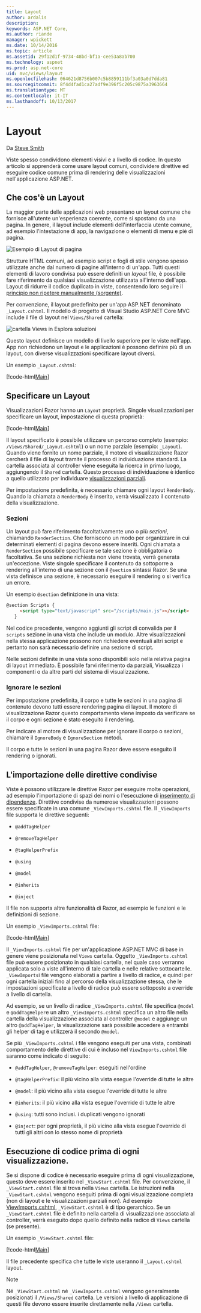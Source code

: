 ```yaml
---
title: Layout
author: ardalis
description: 
keywords: ASP.NET Core,
ms.author: riande
manager: wpickett
ms.date: 10/14/2016
ms.topic: article
ms.assetid: 29f12d1f-9734-48bd-bf1a-cee53a8ab700
ms.technology: aspnet
ms.prod: asp.net-core
uid: mvc/views/layout
ms.openlocfilehash: 064621d8756b007c5b8859111bf3a03a0d7dda81
ms.sourcegitcommit: 8f4d4fad1ca27adf9e396f5c205c9875a3963664
ms.translationtype: MT
ms.contentlocale: it-IT
ms.lasthandoff: 10/13/2017
---
```

# <a name="layout"></a>Layout

Da [Steve Smith](https://ardalis.com/)

Viste spesso condividono elementi visivi e a livello di codice. In questo articolo si apprenderà come usare layout comuni, condividere direttive ed eseguire codice comune prima di rendering delle visualizzazioni nell'applicazione ASP.NET.

## <a name="what-is-a-layout"></a>Che cos'è un Layout

La maggior parte delle applicazioni web presentano un layout comune che fornisce all'utente un'esperienza coerente, come si spostano da una pagina. In genere, il layout include elementi dell'interfaccia utente comune, ad esempio l'intestazione di app, la navigazione o elementi di menu e piè di pagina.

![Esempio di Layout di pagina](layout/_static/page-layout.png)

Strutture HTML comuni, ad esempio script e fogli di stile vengono spesso utilizzate anche dal numero di pagine all'interno di un'app. Tutti questi elementi di lavoro condivisa può essere definiti un *layout* file, è possibile fare riferimento da qualsiasi visualizzazione utilizzata all'interno dell'app. Layout di ridurre il codice duplicato in viste, consentendo loro seguire il [principio non ripetere manualmente (sorgente)](http://deviq.com/don-t-repeat-yourself/).

Per convenzione, il layout predefinito per un'app ASP.NET denominato `_Layout.cshtml`. Il modello di progetto di Visual Studio ASP.NET Core MVC include il file di layout nel `Views/Shared` cartella:

![cartella Views in Esplora soluzioni](layout/_static/web-project-views.png)

Questo layout definisce un modello di livello superiore per le viste nell'app. App non richiedono un layout e le applicazioni è possono definire più di un layout, con diverse visualizzazioni specificare layout diversi.

Un esempio `_Layout.cshtml`:

[!code-html[Main](../../common/samples/WebApplication1/Views/Shared/_Layout.cshtml?highlight=42,66)]

## <a name="specifying-a-layout"></a>Specificare un Layout

Visualizzazioni Razor hanno un `Layout` proprietà. Singole visualizzazioni per specificare un layout, impostazione di questa proprietà:

[!code-html[Main](../../common/samples/WebApplication1/Views/_ViewStart.cshtml?highlight=2)]

Il layout specificato è possibile utilizzare un percorso completo (esempio: `/Views/Shared/_Layout.cshtml`) o un nome parziale (esempio: `_Layout`). Quando viene fornito un nome parziale, il motore di visualizzazione Razor cercherà il file di layout tramite il processo di individuazione standard. La cartella associata al controller viene eseguita la ricerca in primo luogo, aggiungendo il `Shared` cartella. Questo processo di individuazione è identico a quello utilizzato per individuare [visualizzazioni parziali](partial.md).

Per impostazione predefinita, è necessario chiamare ogni layout `RenderBody`. Quando la chiamata a `RenderBody` è inserito, verrà visualizzato il contenuto della visualizzazione.

<a name="layout-sections-label"></a>

### <a name="sections"></a>Sezioni

Un layout può fare riferimento facoltativamente uno o più *sezioni*, chiamando `RenderSection`. Che forniscono un modo per organizzare in cui determinati elementi di pagina devono essere inseriti. Ogni chiamata a `RenderSection` possibile specificare se tale sezione è obbligatoria o facoltativa. Se una sezione richiesta non viene trovata, verrà generata un'eccezione. Viste singole specificare il contenuto da sottoporre a rendering all'interno di una sezione con il `@section` sintassi Razor. Se una vista definisce una sezione, è necessario eseguire il rendering o si verifica un errore.

Un esempio `@section` definizione in una vista:

```html
@section Scripts {
     <script type="text/javascript" src="/scripts/main.js"></script>
   }
   ```

Nel codice precedente, vengono aggiunti gli script di convalida per il `scripts` sezione in una vista che include un modulo. Altre visualizzazioni nella stessa applicazione possono non richiedere eventuali altri script e pertanto non sarà necessario definire una sezione di script.

Nelle sezioni definite in una vista sono disponibili solo nella relativa pagina di layout immediato. È possibile farvi riferimento da parziali, Visualizza i componenti o da altre parti del sistema di visualizzazione.

### <a name="ignoring-sections"></a>Ignorare le sezioni

Per impostazione predefinita, il corpo e tutte le sezioni in una pagina di contenuto devono tutti essere rendering pagina di layout. Il motore di visualizzazione Razor questo comportamento viene imposto da verificare se il corpo e ogni sezione è stato eseguito il rendering.

Per indicare al motore di visualizzazione per ignorare il corpo o sezioni, chiamare il `IgnoreBody` e `IgnoreSection` metodi.

Il corpo e tutte le sezioni in una pagina Razor deve essere eseguito il rendering o ignorati.

<a name="viewimports"></a>

## <a name="importing-shared-directives"></a>L'importazione delle direttive condivise

Viste è possono utilizzare le direttive Razor per eseguire molte operazioni, ad esempio l'importazione di spazi dei nomi o l'esecuzione di [inserimento di dipendenze](dependency-injection.md). Direttive condivise da numerose visualizzazioni possono essere specificate in una comune `_ViewImports.cshtml` file. Il `_ViewImports` file supporta le direttive seguenti:

* `@addTagHelper`

* `@removeTagHelper`

* `@tagHelperPrefix`

* `@using`

* `@model`

* `@inherits`

* `@inject`

Il file non supporta altre funzionalità di Razor, ad esempio le funzioni e le definizioni di sezione.

Un esempio `_ViewImports.cshtml` file:

[!code-html[Main](../../common/samples/WebApplication1/Views/_ViewImports.cshtml)]

Il `_ViewImports.cshtml` file per un'applicazione ASP.NET MVC di base in genere viene posizionata nel `Views` cartella. Oggetto `_ViewImports.cshtml` file può essere posizionato in qualsiasi cartella, nel quale caso verranno applicata solo a viste all'interno di tale cartella e nelle relative sottocartelle. `_ViewImports`i file vengono elaborati a partire a livello di radice, e quindi per ogni cartella iniziali fino al percorso della visualizzazione stessa, che le impostazioni specificate a livello di radice può essere sottoposto a override a livello di cartella.

Ad esempio, se un livello di radice `_ViewImports.cshtml` file specifica `@model` e `@addTagHelper`e un altro `_ViewImports.cshtml` specifica un altro file nella cartella della visualizzazione associata al controller `@model` e aggiunge un altro `@addTagHelper`, la visualizzazione sarà possibile accedere a entrambi gli helper di tag e utilizzerà il secondo `@model`.

Se più `_ViewImports.cshtml` i file vengono eseguiti per una vista, combinati comportamento delle direttive di cui è incluso nel `ViewImports.cshtml` file saranno come indicato di seguito:

* `@addTagHelper`, `@removeTagHelper`: eseguiti nell'ordine

* `@tagHelperPrefix`: il più vicino alla vista esegue l'override di tutte le altre

* `@model`: il più vicino alla vista esegue l'override di tutte le altre

* `@inherits`: il più vicino alla vista esegue l'override di tutte le altre

* `@using`: tutti sono inclusi. i duplicati vengono ignorati

* `@inject`: per ogni proprietà, il più vicino alla vista esegue l'override di tutti gli altri con lo stesso nome di proprietà

<a name="viewstart"></a>

## <a name="running-code-before-each-view"></a>Esecuzione di codice prima di ogni visualizzazione.

Se si dispone di codice è necessario eseguire prima di ogni visualizzazione, questo deve essere inserito nel `_ViewStart.cshtml` file. Per convenzione, il `_ViewStart.cshtml` file si trova nella `Views` cartella. Le istruzioni nella `_ViewStart.cshtml` vengono eseguiti prima di ogni visualizzazione completa (non di layout e le visualizzazioni parziali non). Ad esempio [ViewImports.cshtml](xref:mvc/views/layout#viewimports), `_ViewStart.cshtml` è di tipo gerarchico. Se un `_ViewStart.cshtml` file è definito nella cartella di visualizzazione associata al controller, verrà eseguito dopo quello definito nella radice di `Views` cartella (se presente).

Un esempio `_ViewStart.cshtml` file:

[!code-html[Main](../../common/samples/WebApplication1/Views/_ViewStart.cshtml)]

Il file precedente specifica che tutte le viste useranno il `_Layout.cshtml` layout.

> [!NOTE]
> Né `_ViewStart.cshtml` né `_ViewImports.cshtml` vengono generalmente posizionati il `/Views/Shared` cartella. Le versioni a livello di applicazione di questi file devono essere inserite direttamente nella `/Views` cartella.
